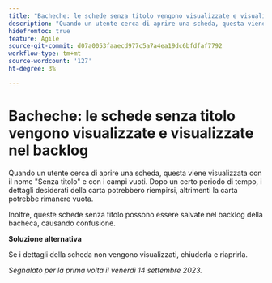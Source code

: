 ```yaml
---
title: "Bacheche: le schede senza titolo vengono visualizzate e visualizzate nel backlog"
description: "Quando un utente cerca di aprire una scheda, questa viene visualizzata con il nome Campi Senza titolo e vuoti. Dopo un certo periodo di tempo, i dettagli desiderati della carta potrebbero riempirsi, altrimenti la carta potrebbe rimanere vuota. Inoltre, queste schede senza titolo possono essere salvate nel backlog della bacheca, causando confusione."
hidefromtoc: true
feature: Agile
source-git-commit: d07a0053faaecd977c5a7a4ea19dc6bfdfaf7792
workflow-type: tm+mt
source-wordcount: '127'
ht-degree: 3%

---
```



# Bacheche: le schede senza titolo vengono visualizzate e visualizzate nel backlog

Quando un utente cerca di aprire una scheda, questa viene visualizzata con il nome &quot;Senza titolo&quot; e con i campi vuoti. Dopo un certo periodo di tempo, i dettagli desiderati della carta potrebbero riempirsi, altrimenti la carta potrebbe rimanere vuota.

Inoltre, queste schede senza titolo possono essere salvate nel backlog della bacheca, causando confusione.

**Soluzione alternativa**

Se i dettagli della scheda non vengono visualizzati, chiuderla e riaprirla.

_Segnalato per la prima volta il venerdì 14 settembre 2023._
